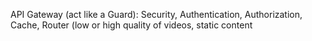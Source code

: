 API Gateway (act like a Guard): Security, Authentication, Authorization, Cache, Router (low or high quality of videos, static content